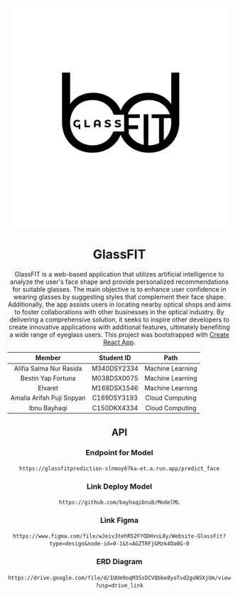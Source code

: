 <diiv align ="center">
    <img src="/public/LOGOGLASSFIT.png">
<div>

# GlassFIT 

GlassFIT is a web-based application that utilizes artificial intelligence to analyze the user's face shape and provide personalized recommendations for suitable glasses. The main objective is to enhance user confidence in wearing glasses by suggesting styles that complement their face shape. Additionally, the app assists users in locating nearby optical shops and aims to foster collaborations with other businesses in the optical industry. By delivering a comprehensive solution, it seeks to inspire other developers to create innovative applications with additional features, ultimately benefiting a wide range of eyeglass users. This project was bootstrapped with [Create React App](https://github.com/facebook/create-react-app).

|            Member           | Student ID |        Path        |
| :-------------------------: | :--------: | :----------------: |
|        Alifia Salma Nur Rasida         | M340DSY2334 |  Machine Learning  |
|   Bestin Yap Fortuna  | M038DSX0075 |  Machine Learning  |
|       Elvaret       | M168DSX1546 |  Machine Learning  |
|    Amalia Arifah Puji Sopyan    | C169DSY3193 |   Cloud Computing  |
|        Ibnu Bayhaqi        | C150DKX4334 |   Cloud Computing  |

## API

### Endpoint for Model
```https://glassfitprediction-slnmoy67ka-et.a.run.app/predict_face```

### Link Deploy Model
```https://github.com/bayhaqibnu8/ModelML```
    
### Link Figma        
```https://www.figma.com/file/wJeiv3tehR52FYODHvsL8y/Website-GlassFit?type=design&node-id=0-1&t=AGZTRFjGMzk4Oa0G-0```

### ERD Diagram
```https://drive.google.com/file/d/1UUm9oqM3SsDCVQbbe8yoTvd2goNSXjUm/view?usp=drive_link```




